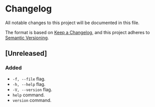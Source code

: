 # Changelog

All notable changes to this project will be documented in this file.

The format is based on [Keep a Changelog](https://keepachangelog.com/en/1.0.0/),
and this project adheres to [Semantic Versioning](https://semver.org/spec/v2.0.0.html).

## [Unreleased]

### Added

- `-f, --file` flag.
- `-h, --help` flag.
- `-V, --version` flag.
- `help` command.
- `version` command.
